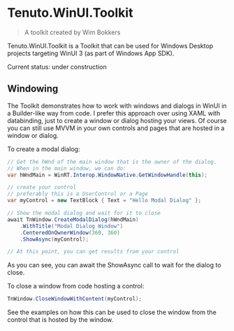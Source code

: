 # Tenuto.WinUI.Toolkit

> A toolkit created by Wim Bokkers

Tenuto.WinUI.Toolkit is a Toolkit that can be used for Windows Desktop projects targeting WinUI 3 (as part of Windows App SDK).

Current status: under construction

## Windowing
The Toolkit demonstrates how to work with windows and dialogs in WinUI in a Builder-like way from code. I prefer this approach over using XAML with databinding, just to create a window or dialog hosting your views. Of course you can still use MVVM in your own controls and pages that are hosted in a window or dialog.

To create a modal dialog:

```csharp
// Get the hWnd of the main window that is the owner of the dialog. 
// When in the main window, we can do: 
var hWndMain = WinRT.Interop.WindowNative.GetWindowHandle(this);

// create your control
// preferably this is a UserControl or a Page
var myControl = new TextBlock { Text = "Hello Modal Dialog" };

// Show the modal dialog and wait for it to close
await TnWindow.CreateModalDialog(hWndMain)
    .WithTitle("Modal Dialog Window")
    .CenteredOnOwnerWindow(360, 360)
    .ShowAsync(myControl);

// At this point, you can get results from your control
```

As you can see, you can await the ShowAsync call to wait for the dialog to close.

To close a window from code hosting a control:

``` csharp
TnWindow.CloseWindowWithContent(myControl); 
```
See the examples on how this can be used to close the window from the control that is hosted by the window.


